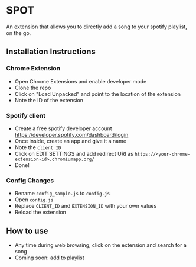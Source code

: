 # SPOT
An extension that allows you to directly add a song to your spotify playlist, on the go.

## Installation Instructions

### Chrome Extension
- Open Chrome Extensions and enable developer mode
- Clone the repo
- Click on "Load Unpacked" and point to the location of the extension
- Note the ID of the extension

### Spotify client
- Create a free spotify developer account https://developer.spotify.com/dashboard/login
- Once inside, create an app and give it a name
- Note the ```client ID```
- Click on EDIT SETTINGS and add redirect URI as ```https://<your-chrome-extension-id>.chromiumapp.org/```
- Done!

### Config Changes
- Rename ```config_sample.js``` to ```config.js```
- Open ```config.js```
- Replace ```CLIENT_ID``` and ```EXTENSION_ID``` with your own values
- Reload the extension

## How to use
- Any time during web browsing, click on the extension and search for a song
- Coming soon: add to playlist
